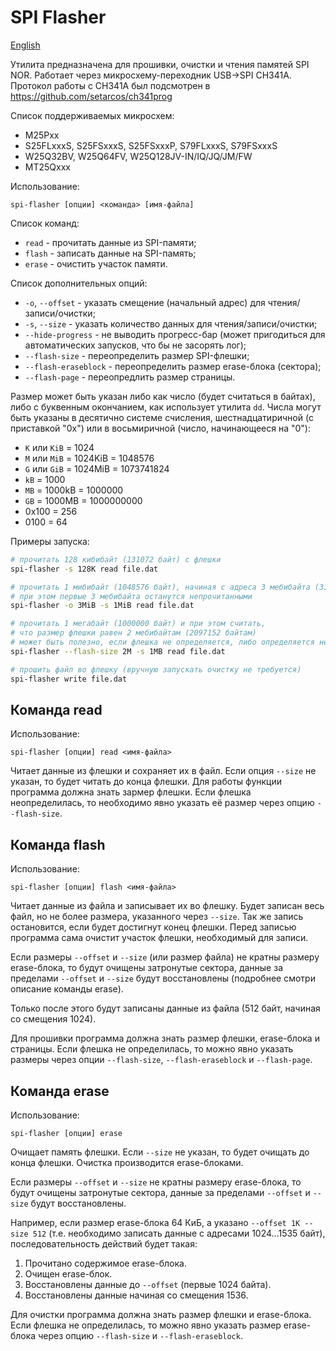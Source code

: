 # SPI Flasher

[English](README.md)

Утилита предназначена для прошивки, очистки и чтения памятей SPI NOR.
Работает через микросхему-переходник USB->SPI CH341A. Протокол работы с CH341A был
подсмотрен в https://github.com/setarcos/ch341prog

Список поддерживаемых микросхем:

- M25Pxx
- S25FLxxxS, S25FSxxxS, S25FSxxxP, S79FLxxxS, S79FSxxxS
- W25Q32BV, W25Q64FV, W25Q128JV-IN/IQ/JQ/JM/FW
- MT25Qxxx

Использование:

```
spi-flasher [опции] <команда> [имя-файла]
```

Список команд:

- `read` - прочитать данные из SPI-памяти;
- `flash` - записать данные на SPI-память;
- `erase` - очистить участок памяти.

Список дополнительных опций:

- `-o`, `--offset` - указать смещение (начальный адрес) для чтения/записи/очистки;
- `-s`, `--size` - указать количество данных для чтения/записи/очистки;
- `--hide-progress` - не выводить прогресс-бар (может пригодиться для автоматических запусков,
  что бы не засорять лог);
- `--flash-size` - переопределить размер SPI-флешки;
- `--flash-eraseblock` - переопределить размер erase-блока (сектора);
- `--flash-page` - переопредлить размер страницы.

Размер может быть указан либо как число (будет считаться в байтах), либо с буквенным окончанием,
как использует утилита `dd`. Числа могут быть указаны в десятично системе счисления,
шестнадцатиричной (с приставкой "0x") или в восьмиричной (число, начинающееся на "0"):

- `K` или `KiB` = 1024
- `M` или `MiB` = 1024KiB = 1048576
- `G` или `GiB` = 1024MiB = 1073741824
- `kB` = 1000
- `MB` = 1000kB = 1000000
- `GB` = 1000MB = 1000000000
- 0x100 = 256
- 0100 = 64

Примеры запуска:

```bash
# прочитать 128 кибибайт (131072 байт) с флешки
spi-flasher -s 128K read file.dat

# прочитать 1 мибибайт (1048576 байт), начиная с адреса 3 мебибайта (3145728 байт)
# при этом первые 3 мебибайта останутся непрочитанными
spi-flasher -o 3MiB -s 1MiB read file.dat

# прочитать 1 мегабайт (1000000 байт) и при этом считать,
# что размер флешки равен 2 мебибайтам (2097152 байтам)
# может быть полезно, если флешка не определяется, либо определяется неправильно
spi-flasher --flash-size 2M -s 1MB read file.dat

# прошить файл во флешку (вручную запускать очистку не требуется)
spi-flasher write file.dat
```

## Команда read

Использование:

```
spi-flasher [опции] read <имя-файла>
```

Читает данные из флешки и сохраняет их в файл. Если опция `--size` не указан, то будет читать до
конца флешки. Для работы функции программа должна знать зармер флешки. Если флешка неопределилась,
то необходимо явно указать её размер через опцию `--flash-size`.

## Команда flash

Использование:

```
spi-flasher [опции] flash <имя-файла>
```

Читает данные из файла и записывает их во флешку. Будет записан весь файл, но не более размера,
указанного через `--size`. Так же запись остановится, если будет достигнут конец флешки.
Перед записью программа сама очистит участок флешки, необходимый для записи.

Если размеры `--offset` и `--size` (или размер файла) не кратны размеру erase-блока, то будут
очищены затронутые сектора, данные за пределами `--offset` и `--size` будут восстановлены
(подробнее смотри описание команды erase).

Только после этого будут записаны данные из файла (512 байт, начиная со смещения 1024).

Для прошивки программа должна знать размер флешки, erase-блока и страницы. Если флешка не
определилась, то можно явно указать размеры через опции `--flash-size`, `--flash-eraseblock` и
`--flash-page`.

## Команда erase

Использование:

```
spi-flasher [опции] erase
```

Очищает память флешки. Если `--size` не указан, то будет очищать до конца флешки. Очистка
производится erase-блоками.

Если размеры `--offset` и `--size` не кратны размеру erase-блока, то будут очищены затронутые
сектора, данные за пределами `--offset` и `--size` будут восстановлены.

Например, если размер erase-блока 64 КиБ, а указано `--offset 1K --size 512` (т.е. необходимо
записать данные с адресами 1024...1535 байт), последовательность действий будет такая:

1. Прочитано содержимое erase-блока.
2. Очищен erase-блок.
3. Восстановлены данные до `--offset` (первые 1024 байта).
4. Восстановлены данные начиная со смещения 1536.

Для очистки программа должна знать размер флешки и erase-блока. Если флешка не определилась, то
можно явно указать размер erase-блока через опцию `--flash-size` и `--flash-eraseblock`.

